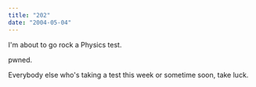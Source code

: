 ```yaml
---
title: "202"
date: "2004-05-04"
---
```


I'm about to go rock a Physics test.

pwned.

Everybody else who's taking a test this week or sometime soon, take luck.
